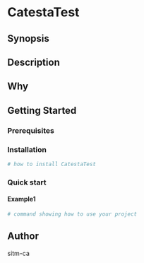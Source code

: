 # CatestaTest

## Synopsis

<!-- Enter a synopsis -->

## Description

<!-- Enter a description -->

## Why

<!-- Short reason you created the project -->

## Getting Started

### Prerequisites

<!-- list any prerequisites -->

### Installation

```powershell
# how to install CatestaTest

```

### Quick start

#### Example1

```powershell
# command showing how to use your project

```

## Author

sitm-ca

